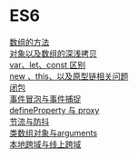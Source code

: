 ES6
=============
[数组的方法](https://github.com/QinZonger/javascript/issues/1)<br/>
[对象以及数组的深浅拷贝](https://github.com/QinZonger/javascript/issues/2)<br/>
[var、let、const 区别](https://github.com/QinZonger/javascript/issues/3)<br/>
[new 、this、以及原型链相关问题](https://github.com/QinZonger/javascript/issues/4)<br/> 
[闭包](https://github.com/QinZonger/javascript/issues/5)<br/> 
[事件冒泡与事件捕捉](https://github.com/QinZonger/javascript/issues/6)<br/>
[defineProperty 与 proxy](https://github.com/QinZonger/javascript/issues/7)<br/>
[节流与防抖](https://github.com/QinZonger/javascript/issues/8)<br/>
[类数组对象与arguments](https://github.com/QinZonger/javascript/issues/9)<br/>
[本地跨域与线上跨域](https://github.com/QinZonger/javascript/issues/10)<br/>

